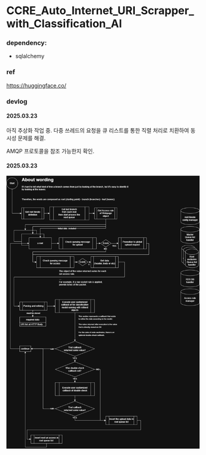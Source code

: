 # CCRE_Auto_Internet_URI_Scrapper_with_Classification_AI


### dependency:
- sqlalchemy



### ref
https://huggingface.co/



### devlog


#### 2025.03.23

아직 추상화 작업 중.
다중 쓰레드의 요청을 큐 리스트를 통한 직렬 처리로 치환하여 동시성 문제를 해결.


AMQP 프로토콜을 참조 가능한지 확인.

#### 2025.03.23

![1.png](./readme/1.png)
